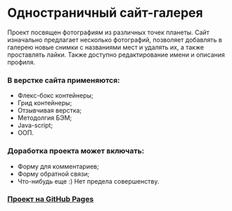 # Одностраничный сайт-галерея

Проект посвящен фотографиям из различных точек планеты. Сайт изначально предлагает несколько фотографий, позволяет добавлять в галерею новые снимки с названиями мест и удалять их, а также проставлять лайки. Также доступно редактирование имени и описания профиля.

### В верстке сайта применяются:
* Флекс-бокс контейнеры;
* Грид контейнеры;
* Отзывчивая верстка;
* Методолгия БЭМ;
* Java-script;
* ООП.

### Доработка проекта может включать:
* Форму для комментариев;
* Форму обратной связи;
* Что-нибудь еще :) Нет предела совершенству.

### [Проект на GitHub Pages](https://tiigroid.github.io/mesto/)
